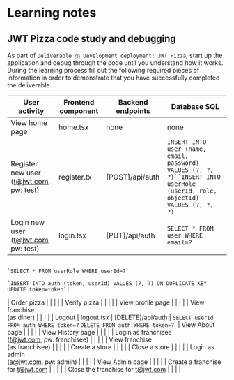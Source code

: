 # Learning notes

## JWT Pizza code study and debugging

As part of `Deliverable ⓵ Development deployment: JWT Pizza`, start up the application and debug through the code until you understand how it works. During the learning process fill out the following required pieces of information in order to demonstrate that you have successfully completed the deliverable.

| User activity                                       | Frontend component | Backend endpoints | Database SQL |
| --------------------------------------------------- | ------------------ | ----------------- | ------------ |
| View home page                                      |      home.tsx      |        none       |     none     |
| Register new user<br/>(t@jwt.com, pw: test)         |    register.tx     |  [POST]/api/auth  |     `INSERT INTO user (name, email, password) VALUES (?, ?, ?)``INSERT INTO userRole (userId, role, objectId) VALUES (?, ?, ?)` |
| Login new user<br/>(t@jwt.com, pw: test)            |      login.tsx     |   [PUT]/api/auth  |   `SELECT * FROM user WHERE email=?`
                                                                                                  `SELECT * FROM userRole WHERE userId=?`
                                                                                                  `INSERT INTO auth (token, userId) VALUES (?, ?) ON DUPLICATE KEY UPDATE token=token`|
| Order pizza                                         |                    |                   |              |
| Verify pizza                                        |                    |                   |              |
| View profile page                                   |                    |                   |              |
| View franchise<br/>(as diner)                       |                    |                   |              |
| Logout                                              |    logout.tsx      |   [DELETE]/api/auth     |   `SELECT userId FROM auth WHERE token=?`
`DELETE FROM auth WHERE token=?`|
| View About page                                     |                    |                   |              |
| View History page                                   |                    |                   |              |
| Login as franchisee<br/>(f@jwt.com, pw: franchisee) |                    |                   |              |
| View franchise<br/>(as franchisee)                  |                    |                   |              |
| Create a store                                      |                    |                   |              |
| Close a store                                       |                    |                   |              |
| Login as admin<br/>(a@jwt.com, pw: admin)           |                    |                   |              |
| View Admin page                                     |                    |                   |              |
| Create a franchise for t@jwt.com                    |                    |                   |              |
| Close the franchise for t@jwt.com                   |                    |                   |              |
